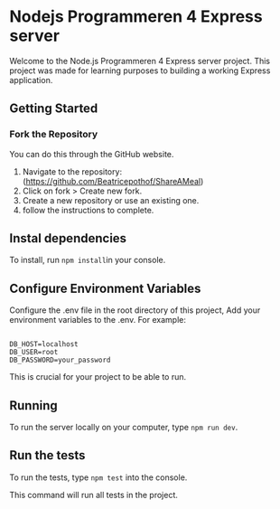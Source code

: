 # Nodejs Programmeren 4 Express server

Welcome to the Node.js Programmeren 4 Express server project. This project was made for learning purposes to building a working Express application.

## Getting Started

### Fork the Repository

You can do this through the GitHub website.

1. Navigate to the repository: (https://github.com/Beatricepothof/ShareAMeal)
2. Click on fork > Create new fork.
3. Create a new repository or use an existing one.
4. follow the instructions to complete.

## Instal dependencies

To install, run `npm install`in your console.

## Configure Environment Variables

Configure the .env file in the root directory of this project,
Add your environment variables to the .env. For example:

```

DB_HOST=localhost
DB_USER=root
DB_PASSWORD=your_password

```

This is crucial for your project to be able to run.

## Running

To run the server locally on your computer, type `npm run dev`.

## Run the tests

To run the tests, type `npm test` into the console.

This command will run all tests in the project.
